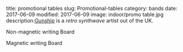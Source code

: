 title: promotional tables
slug: Promotional-tables
category: bands
date: 2017-06-09
modified: 2017-06-09
image: indoor/promo table.jpg
description:[Gunship](https://www.gunshipmusic.com/) is a *retro synthwave* artist out of the UK.

Non-magnetic writing Board

Magnetic writing Board
